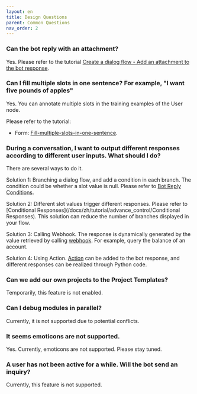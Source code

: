```yaml
---
layout: en
title: Design Questions
parent: Common Questions
nav_order: 2
---
```

<!---
### How do I get the URL when I customize the webhook?

Please refer to the tutorial [webhook](/docs/tutorial/webhook/01-webhook/)

### How to create consecutive multiple responses?

Please refer to the tutorial [Create conversation flow graph - add reply node](/docs/tutorial/flow/01-create-flow/#add-reply-node)

### Do not know the function of intents template

Please refer to the tutorial [Create Intent List](/docs/tutorial/node-template/user-global/)

### Does the initial node of the flow chart have a user option by default?

Please refer to the tutorial [Dialog Flow Graph Settings](/docs/tutorial/setting/)

### Add a node and then delete it. Is there an undo function?

Please refer to the tutorial [Undo/Redo](/docs/tutorial/setting/)

-->
### Can the bot reply with an attachment?
Yes. Please refer to the tutorial [Create a dialog flow - Add an attachment to the bot response](/docs/tutorial/flow/).

### Can I fill multiple slots in one sentence? For example, "I want five pounds of apples"
Yes. You can annotate multiple slots in the training examples of the User node.

Please refer to the tutorial:
- Form: [Fill-multiple-slots-in-one-sentence](/docs/tutorial/form/#can-i-fill-multiple-slots-in-one-sentence). 

### During a conversation, I want to output different responses according to different user inputs. What should I do?
There are several ways to do it. 

Solution 1: Branching a dialog flow, and add a condition in each branch.  The condition could be whether a slot value is null. Please refer to [Bot Reply Conditions](/docs/zh/tutorial/advance_control/reply_conditions/). 

Solution 2: Different slot values trigger different responses. Please refer to [Conditional Responses](/docs/zh/tutorial/advance_control/Conditional Responses).  This solution can reduce the number of branches displayed in your flow. 

Solution 3: Calling Webhook. The response is dynamically generated by the value retrieved by calling [webhook](/docs/tutorial/webhook/02-webhook/). For example, query the balance of an account. 

Solution 4: Using Action. [Action](/docs/tutorial/tutorial/bot_action/) can be added to the bot response, and different responses can be realized through Python code.

### Can we add our own projects to the Project Templates?
Temporarily, this feature is not enabled. 

<!---
### ### Can the node convert the type?

Currently, only user input can be converted to a button,
You can change the "user input method" of the user input node to "click input"

### Shortcut key support: control c/z

You can use control c to quickly copy nodes to the pasteboard, and control z to undo the previous operation

### The node has errors and cannot be saved

If there is an error in a node, click `Save` when editing the node, and an error message will appear. If you want to use a node first, you can click `Close`
--->

### Can I debug modules in parallel?
Currently, it is not supported due to potential conflicts. 

### It seems emoticons are not supported. 
Yes. Currently, emoticons are not supported. Please stay tuned. 

### A user has not been active for a while. Will the bot send an inquiry?
Currently, this feature is not supported.  
